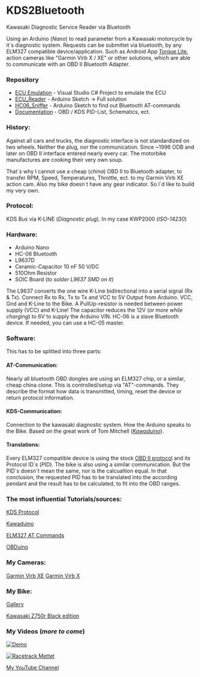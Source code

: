 # KDS2Bluetooth
Kawasaki Diagnostic Service Reader via Bluetooth

Using an Arduino (*Nano*) to read parameter from a Kawasaki motorcycle by it´s diagnostic system.
Requests can be submittet via bluetooth, by any ELM327 compatible device/application. Such as Android App [Torque Lite](https://play.google.com/store/apps/details?id=org.prowl.torque&hl=de),
action cameras like "Garmin Virb X / XE" or other solutions, which are able to communicate with an OBD II Bluetooth Adapter.

### Repository
* [ECU Emulation](https://github.com/HerrRiebmann/KDS2Bluetooth/tree/master/ECU%20Emulation) - Visual Studio C# Project to emulate the ECU
* [ECU_Reader](https://github.com/HerrRiebmann/KDS2Bluetooth/tree/master/ECU_Reader)    - Arduino Sketch -> Full solution
* [HC06_Sniffer](https://github.com/HerrRiebmann/KDS2Bluetooth/tree/master/HC06_Sniffer)  - Arduino Sketch to find out Bluetooth AT-commands
* [Documentation](https://github.com/HerrRiebmann/KDS2Bluetooth/tree/master/Documentation) - OBD / KDS PID-List, Schematics, ect.

### History:
Against all cars and trucks, the diagnostic interface is not standardized on two wheels.
Neither the plug, nor the communication.
Since ~1996 ODB and later on OBD II interface entered nearly every car. The motorbike manufactures are cooking their very own soup.

That´s why I cannot use a cheap (*china*) OBD II to Bluetooth adapter, to transfer RPM, Speed, Temperatures, Throttle, ect.
to my Garmin Virb XE action cam.
Also my bike doesn´t have any gear indicator. So I´d like to build my very own.

### Protocol:
KDS Bus via K-LINE (*Diagnostic plug*).
In my case KWP2000 (*ISO-14230*)

### Hardware:
* Arduino Nano
* HC-06 Bluetooth
* L9637D
* Ceramic-Capacitor 10 nF 50 V/DC
* 510Ohm Resistor
* SOIC Board (*to solder L9637 SMD on it*)

The L9637 converts the one wire K-Line bidirectional into a serial signal (Rx & Tx).
Connect Rx to Rx, Tx to Tx and VCC to 5V Output from Arduino. VCC, Gnd and K-Line to the Bike. A PullUp-resistor is needed between power supply (VCC) and K-Line!
The capacitor reduces the 12V (*or more while charging*) to 6V to supply the Arduino VIN. 
HC-06 is a slave Bluetooth device. If needed, you can use a HC-05 master.

### Software:
This has to be splitted into three parts:

#### AT-Communication:
Nearly all bluetooth OBD dongles are using an ELM327 chip, or a similar, cheap china clone.
This is controlled/setup via "AT"-commands. They describe the format how data is transmitted, timing, reset the device or return protocol information.

#### KDS-Communication:
Connection to the kawasaki diagnostic system. How the Arduino speaks to the Bike.
Based on the great work of Tom Mitchell (*[Kawaduino](https://bitbucket.org/tomnz/kawaduino/overview)*).

#### Translations:
Every ELM327 compatible device is using the stock [OBD II protocol](https://en.wikipedia.org/wiki/OBD-II_PIDs) and its Protocol ID´s (*PID*).
The bike is also using a similar communication. But the PID´s doesn´t mean the same, nor is the calcualtion equal.
In that conclusion, the requested PID has to be translated into the according pendant and the result has to be calculated,
to fit into the OBD ranges.


### The most influential Tutorials/sources:
[KDS Protocol](http://ecuhacking.activeboard.com/t56234221/kds-protocol/?page=1&sort=oldestFirst)

[Kawaduino](https://bitbucket.org/tomnz/kawaduino/overview)

[ELM327 AT Commands](http://www.elmelectronics.com/ELM327/AT_Commands.pdf)

[OBDuino](https://en.wikipedia.org/wiki/OBDuino)

### My Cameras:
[Garmin Virb XE](http://virb.garmin.com/en-US/virb-xe)
[Garmin Virb X](http://virb.garmin.com/en-US/virb-x)
### My Bike:
[Gallery](http://www.z1000-forum.de/garage/vehicle/6689-kawasaki-z750r-black-edition/?tab=images)

[Kawasaki Z750r Black edition](http://www.kawasaki.de/de/products/sportler/2012/z750r_black_edition/overview?Uid=05D9WlhZXFhaWVhZXFpdWl1aUV5ZWF9eRgwNRSwt)
### My Videos (*more to come*)
[![Demo](https://img.youtube.com/vi/MKdlcnXseew/0.jpg)](https://www.youtube.com/watch?v=MKdlcnXseew&feature=youtu.be)

[![Racetrack Mettet](https://img.youtube.com/vi/7NzQdNrY6Ro/0.jpg)](https://youtu.be/7NzQdNrY6Ro?t=36s)

[My YouTube Channel](https://www.youtube.com/channel/UCT6vRSUNHg8XRwPQtbxhyKw)
